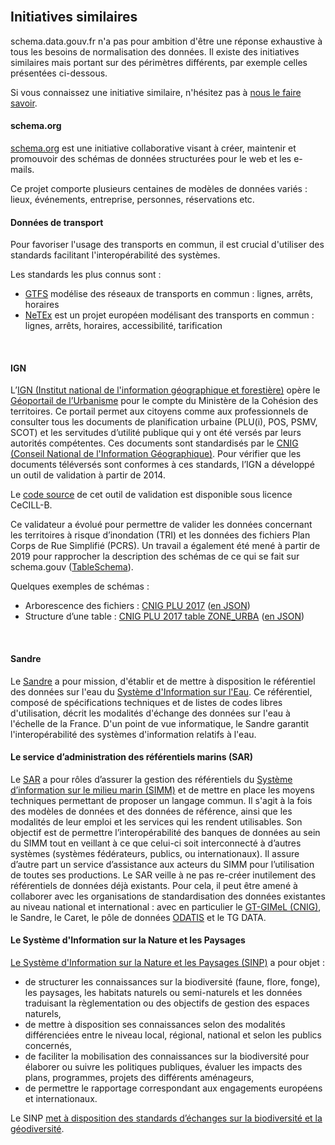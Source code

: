 <br />

## Initiatives similaires

schema.data.gouv.fr n'a pas pour ambition d'être une réponse exhaustive à tous les besoins de normalisation des données. Il existe des initiatives similaires mais portant sur des périmètres différents, par exemple celles présentées ci-dessous.

Si vous connaissez une initiative similaire, n'hésitez pas à [nous le faire savoir](https://github.com/etalab/schema.data.gouv.fr/issues/new).

#### schema.org
[schema.org](https://schema.org) est une initiative collaborative visant à créer, maintenir et promouvoir des schémas de données structurées pour le web et les e-mails.

Ce projet comporte plusieurs centaines de modèles de données variés : lieux, événements, entreprise, personnes, réservations etc.

#### Données de transport
Pour favoriser l'usage des transports en commun, il est crucial d'utiliser des standards facilitant l'interopérabilité des systèmes.

Les standards les plus connus sont :

- [GTFS](https://developers.google.com/transit/gtfs) modélise des réseaux de transports en commun : lignes, arrêts, horaires
- [NeTEx](http://netex-cen.eu) est un projet européen modélisant des transports en commun : lignes, arrêts, horaires, accessibilité, tarification

<br />

#### IGN 

L’[IGN (Institut national de l'information géographique et forestière)](https://www.ign.fr) opère le [Géoportail de l’Urbanisme](https://www.geoportail-urbanisme.gouv.fr/) pour le compte du Ministère de la Cohésion des territoires. Ce portail permet aux citoyens comme aux professionnels de consulter tous les documents de planification urbaine (PLU(i), POS, PSMV, SCOT) et les servitudes d’utilité publique qui y ont été versés par leurs autorités compétentes. Ces documents sont standardisés par le [CNIG (Conseil National de l'Information Géographique)](http://cnig.gouv.fr/). Pour vérifier que les documents téléversés sont conformes à ces standards, l’IGN a développé un outil de validation à partir de 2014. 

Le [code source](https://github.com/IGNF/validator) de cet outil de validation est disponible sous licence CeCILL-B. 

Ce validateur a évolué pour permettre de valider les données concernant les territoires à risque d’inondation (TRI) et les données des fichiers Plan Corps de Rue Simplifié (PCRS). Un travail a également été mené à partir de 2019 pour rapprocher la description des schémas de ce qui se fait sur schema.gouv ([TableSchema](https://specs.frictionlessdata.io/table-schema/)). 

Quelques exemples de schémas : 
* Arborescence des fichiers : [CNIG PLU 2017](https://www.geoportail-urbanisme.gouv.fr/standard/cnig_PLU_2017#files) ([en JSON](https://www.geoportail-urbanisme.gouv.fr/standard/cnig_PLU_2017.json)) 
* Structure d’une table : [CNIG PLU 2017 table ZONE_URBA](https://www.geoportail-urbanisme.gouv.fr/standard/cnig_PLU_2017#table-ZONE_URBA) ([en JSON](https://www.geoportail-urbanisme.gouv.fr/standard/cnig_PLU_2017.json)) 
<br />

#### Sandre

Le [Sandre](http://www.sandre.eaufrance.fr) a pour mission, d'établir et de mettre à disposition le référentiel des données sur l'eau du [Système d'Information sur l'Eau](http://www.sandre.eaufrance.fr/concept/système-dinformation-sur-leau). Ce référentiel, composé de spécifications techniques et de listes de codes libres d'utilisation, décrit les modalités d'échange des données sur l'eau à l'échelle de la France. D'un point de vue informatique, le Sandre garantit l'interopérabilité des systèmes d'information relatifs à l'eau.


#### Le service d’administration des référentiels marins (SAR)

Le [SAR](https://sar.milieumarinfrance.fr/) a pour rôles d’assurer la gestion des référentiels du [Système d’information sur le milieu marin (SIMM)](https://www.milieumarinfrance.fr/) et de mettre en place les moyens techniques permettant de proposer un langage commun. Il s'agit à la fois des modèles de données et des données de référence, ainsi que les modalités de leur emploi et les services qui les rendent utilisables. Son objectif est de permettre l’interopérabilité des banques de données au sein du SIMM tout en veillant à ce que celui-ci soit interconnecté à d’autres systèmes (systèmes fédérateurs, publics, ou internationaux). Il assure d’autre part un service d’assistance aux acteurs du SIMM pour l’utilisation de toutes ses productions. Le SAR veille à ne pas re-créer inutilement des référentiels de données déjà existants. Pour cela, il peut être amené à collaborer avec les organisations de standardisation des données existantes au niveau national et international : avec en particulier le [GT-GIMeL (CNIG)](http://cnig.gouv.fr/?page_id=14042), le Sandre, le Caret, le pôle de données [ODATIS](https://www.odatis-ocean.fr/) et le TG DATA.

#### Le Système d'Information sur la Nature et les Paysages

[Le Système d'Information sur la Nature et les Paysages (SINP)](http://www.naturefrance.fr/sinp/presentation-du-sinp) a pour objet :

- de structurer les connaissances sur la biodiversité (faune, flore, fonge), les paysages, les habitats naturels ou semi-naturels et les données traduisant la règlementation ou des objectifs de gestion des espaces naturels,
- de  mettre à disposition ses connaissances selon des modalités différenciées entre le niveau local, régional, national et selon les publics concernés,
- de faciliter la mobilisation des connaissances sur la biodiversité pour élaborer ou suivre les politiques publiques, évaluer les impacts des plans, programmes, projets des différents aménageurs,
- de permettre le rapportage correspondant aux engagements européens et internationaux.

Le SINP [met à disposition des standards d’échanges sur la biodiversité et la géodiversité](http://standards-sinp.mnhn.fr).